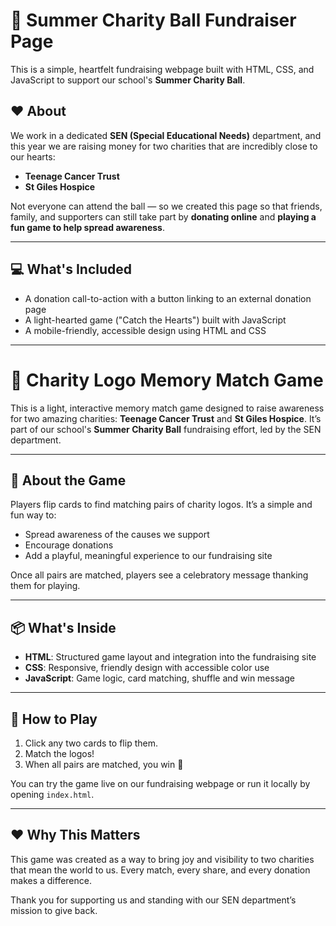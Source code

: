 # 🎉 Summer Charity Ball Fundraiser Page

This is a simple, heartfelt fundraising webpage built with HTML, CSS, and JavaScript to support our school's **Summer Charity Ball**.

## ❤️ About

We work in a dedicated **SEN (Special Educational Needs)** department, and this year we are raising money for two charities that are incredibly close to our hearts:

- **Teenage Cancer Trust**
- **St Giles Hospice**

Not everyone can attend the ball — so we created this page so that friends, family, and supporters can still take part by **donating online** and **playing a fun game to help spread awareness**.

---

## 💻 What's Included

- A donation call-to-action with a button linking to an external donation page
- A light-hearted game ("Catch the Hearts") built with JavaScript
- A mobile-friendly, accessible design using HTML and CSS

---

# 💖 Charity Logo Memory Match Game

This is a light, interactive memory match game designed to raise awareness for two amazing charities: **Teenage Cancer Trust** and **St Giles Hospice**. It’s part of our school's **Summer Charity Ball** fundraising effort, led by the SEN department.

---

## 🧠 About the Game

Players flip cards to find matching pairs of charity logos. It’s a simple and fun way to:
- Spread awareness of the causes we support
- Encourage donations
- Add a playful, meaningful experience to our fundraising site

Once all pairs are matched, players see a celebratory message thanking them for playing.

---

## 📦 What's Inside

- **HTML**: Structured game layout and integration into the fundraising site
- **CSS**: Responsive, friendly design with accessible color use
- **JavaScript**: Game logic, card matching, shuffle and win message

---

## 🎯 How to Play

1. Click any two cards to flip them.
2. Match the logos!
3. When all pairs are matched, you win 🎉

You can try the game live on our fundraising webpage or run it locally by opening `index.html`.

---

## ❤️ Why This Matters

This game was created as a way to bring joy and visibility to two charities that mean the world to us. Every match, every share, and every donation makes a difference.

Thank you for supporting us and standing with our SEN department’s mission to give back.




